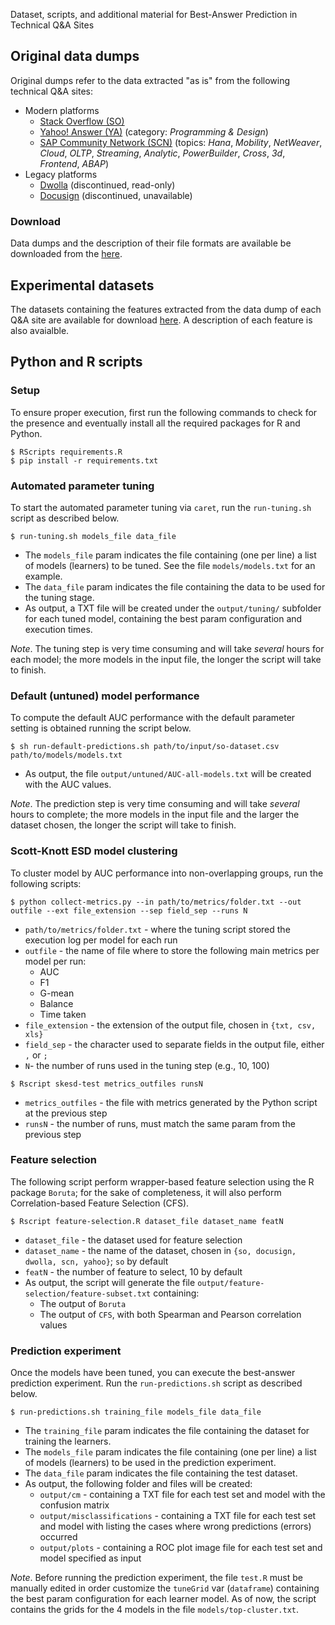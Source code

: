 Dataset, scripts, and additional material for Best-Answer Prediction in Technical Q&A Sites

## Original data dumps
Original dumps refer to the data extracted "as is" from the following technical Q&A sites:
* Modern platforms
  * [Stack Overflow (SO)](https://www.stackoverflow.com) 
  * [Yahoo! Answer (YA)](https://answers.yahoo.com/dir/index?sid=396545663&link=list) (category: _Programming & Design_)
  * [SAP Community Network (SCN)](https://www.sap.com/community.html) (topics: _Hana_, _Mobility_, _NetWeaver_, _Cloud_, _OLTP_, _Streaming_, _Analytic_, _PowerBuilder_, _Cross_, _3d_, _Frontend_, _ABAP_)
* Legacy platforms
  * [Dwolla](https://discuss.dwolla.com/c/api-support) (discontinued, read-only)
  * [Docusign](https://www.docusign.com) (discontinued, unavailable)

### Download
Data dumps and the description of their file formats are available be downloaded from the [here](https://github.com/collab-uniba/dataset_best-answers_emse/tree/master/dumps).

## Experimental datasets
The datasets containing the features extracted from the data dump of each Q&A site are available for download [here](https://github.com/collab-uniba/dataset_best-answers_emse/tree/master/input).
A description of each feature is also avaialble.

## Python and  R scripts
### Setup
To ensure proper execution, first run the following commands to check for the presence and eventually install all the required packages for R and Python.
```
$ RScripts requirements.R
$ pip install -r requirements.txt
```

### Automated parameter tuning
To start the automated parameter tuning via `caret`, run the `run-tuning.sh` script as described below. 
```
$ run-tuning.sh models_file data_file
```
* The `models_file` param indicates the file containing (one per line) a list of models (learners) to be tuned. See the file `models/models.txt` for an example.
* The `data_file` param indicates the file containing the data to be used for the tuning stage.
* As output, a TXT file will be created under the `output/tuning/` subfolder for each tuned model, containing the best param configuration and execution times.

_Note_. The tuning step is very time consuming and will take _several_ hours for each model; the more models in the input file, the longer the script will take to finish.

### Default (untuned) model performance
To compute the default AUC performance with the default parameter setting is obtained running the script below.
```
$ sh run-default-predictions.sh path/to/input/so-dataset.csv path/to/models/models.txt
```
* As output, the file `output/untuned/AUC-all-models.txt` will be created with the AUC values.

_Note_. The prediction step is very time consuming and will take _several_ hours to complete; the more models in the input file and the larger the dataset chosen, the longer the script will take to finish.

### Scott-Knott ESD model clustering 
To cluster model by AUC performance into non-overlapping groups, run the following scripts:
```
$ python collect-metrics.py --in path/to/metrics/folder.txt --out outfile --ext file_extension --sep field_sep --runs N
```
* `path/to/metrics/folder.txt` - where the tuning script stored the execution log per model for each run 
* `outfile` - the name of file where to store the following main metrics per model per run:
  - AUC
  - F1
  - G-mean
  - Balance
  - Time taken
* `file_extension` - the extension of the output file, chosen in `{txt, csv, xls}`
* `field_sep` - the character used to separate fields in the output file, either `,` or `;`
* `N`- the number of runs used in the tuning step (e.g., 10, 100)

```
$ Rscript skesd-test metrics_outfiles runsN 
```
* `metrics_outfiles` - the file with metrics generated by the Python script at the previous step
* `runsN` - the number of runs, must match the same param from the previous step 

### Feature selection
The following script perform wrapper-based feature selection using the R package `Boruta`; for the sake of completeness, it will also perform Correlation-based Feature Selection (CFS).
```
$ Rscript feature-selection.R dataset_file dataset_name featN
```
* `dataset_file` - the dataset used for feature selection
* `dataset_name` - the name of the dataset, chosen in `{so, docusign, dwolla, scn, yahoo}`; `so` by default
* `featN` - the number of feature to select, 10 by default
* As output, the script will generate the file `output/feature-selection/feature-subset.txt` containing:
  * The output of `Boruta`
  * The output of `CFS`, with both Spearman and Pearson correlation values

### Prediction experiment
Once the models have been tuned, you can execute the best-answer prediction experiment. Run the `run-predictions.sh` script as described below. 
```
$ run-predictions.sh training_file models_file data_file
```
* The `training_file` param indicates the file containing the dataset for training the learners.
* The `models_file` param indicates the file containing (one per line) a list of models (learners) to be used in the prediction experiment. 
* The `data_file` param indicates the file containing the test dataset.
* As output, the following folder and files will be created:
  * `output/cm` - containing a TXT file for each test set and model with the confusion matrix
  * `output/misclassifications` - containing a TXT file for each test set and model with listing the cases where wrong predictions (errors) occurred
  * `output/plots` - containing a ROC plot image file for each test set and model specified as input

_Note_. Before running the prediction experiment, the file `test.R` must be manually edited in order customize the `tuneGrid` var (`dataframe`) containing the best param configuration for each learner model. As of now, the script contains the grids for the 4 models in the file `models/top-cluster.txt`.
